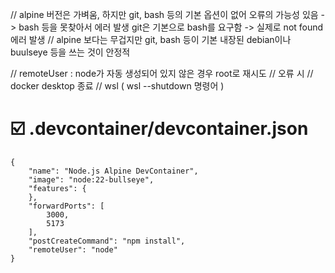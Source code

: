 // alpine 버전은 가벼움, 하지만 git, bash 등의 기본 옵션이 없어 오류의 가능성 있음 -> bash 등을 못찾아서 에러 발생 git은 기본으로 bash를 요구함 -> 실제로 not found 에러 발생
// alpine 보다는 무겁지만 git, bash 등이 기본 내장된 debian이나 buulseye 등을 쓰는 것이 안정적

// remoteUser : node가 자동 생성되어 있지 않은 경우 root로 재시도
// 오류 시 
// docker desktop 종료 
// wsl ( wsl --shutdown 명령어 )


<h1> ☑️ .devcontainer/devcontainer.json </h1>

```
{
	"name": "Node.js Alpine DevContainer",
	"image": "node:22-bullseye",
	"features": {
	},
	"forwardPorts": [
		3000,
		5173
	],
	"postCreateCommand": "npm install",
	"remoteUser": "node"
}

```
